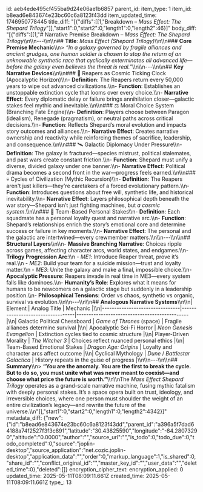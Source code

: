 id: aeb4ede495cf455ba9d24e06ae1b6857
parent_id: 
item_type: 1
item_id: b8ead6e843674e23bc60c6a8123f43dd
item_updated_time: 1746950778445
title_diff: "[{\"diffs\":[[1,\"Breakdown – *Mass Effect: The Shepard Trilogy*\"]],\"start1\":0,\"start2\":0,\"length1\":0,\"length2\":46}]"
body_diff: "[{\"diffs\":[[1,\"# Narrative Premise Breakdown – *Mass Effect: The Shepard Trilogy*\\\n\\\n---\\\n\\\n## **Title**: *Mass Effect (Shepard Trilogy)*\\\n\\\n### **Core Premise Mechanic**\\\n> *“In a galaxy governed by fragile alliances and ancient grudges, one human soldier is chosen to stop the return of an unknowable synthetic race that cyclically exterminates all advanced life—before the galaxy even believes the threat is real.”*\\\n\\\n---\\\n\\\n## **Key Narrative Devices**\\\n\\\n### 🧠 Reapers as Cosmic Ticking Clock (Apocalyptic Horizon)\\\n- **Definition**: The Reapers return every 50,000 years to wipe out advanced civilizations.\\\n- **Function**: Establishes an unstoppable extinction cycle that looms over every choice.\\\n- **Narrative Effect**: Every diplomatic delay or failure brings annihilation closer—galactic stakes feel mythic and inevitable.\\\n\\\n### ⚖️ Moral Choice System (Branching Fate Engine)\\\n- **Definition**: Players choose between Paragon (idealism), Renegade (pragmatism), or neutral paths across critical decisions.\\\n- **Function**: Reflects Shepard’s moral evolution and impacts story outcomes and alliances.\\\n- **Narrative Effect**: Creates narrative ownership and reactivity while reinforcing themes of sacrifice, leadership, and consequence.\\\n\\\n### 🛰️ Galactic Diplomacy Under Pressure\\\n- **Definition**: The galaxy is fractured—species mistrust, political stalemates, and past wars create constant friction.\\\n- **Function**: Shepard must unify a diverse, divided galaxy under one banner.\\\n- **Narrative Effect**: Political drama becomes a second front in the war—progress feels earned.\\\n\\\n### 💀 Cycles of Civilization (Mythic Recursion)\\\n- **Definition**: The Reapers aren't just killers—they're caretakers of a forced evolutionary pattern.\\\n- **Function**: Introduces questions about free will, synthetic life, and historical inevitability.\\\n- **Narrative Effect**: Layers philosophical depth beneath the war story—Shepard isn’t just fighting machines, but *a cosmic system*.\\\n\\\n### 👥 Team-Based Personal Stakes\\\n- **Definition**: Each squadmate has a personal loyalty quest and narrative arc.\\\n- **Function**: Shepard’s relationships enrich the story’s emotional core and determine success or failure in key moments.\\\n- **Narrative Effect**: The personal and the galactic are intertwined—every crewmember matters.\\\n\\\n---\\\n\\\n## **Structural Layers**\\\n\\\n- **Massive Branching Narrative**: Choices ripple across games, affecting character arcs, world states, and endgames.\\\n- **Trilogy Progression Arc**:\\\n  - *ME1*: Introduce Reaper threat, prove it’s real.\\\n  - *ME2*: Build your team for a suicide mission—trust and loyalty matter.\\\n  - *ME3*: Unite the galaxy and make a final, impossible choice.\\\n- **Apocalyptic Pressure**: Reapers invade in real time in ME3—every system falls like dominoes.\\\n- **Humanity’s Role**: Explores what it means for humans to be newcomers on a galactic stage but suddenly in a leadership position.\\\n- **Philosophical Tensions**: Order vs chaos, synthetic vs organic, survival vs evolution.\\\n\\\n---\\\n\\\n## **Analogous Narrative Systems**\\\n\\\n| Element                        | Analog Title                    | Mechanic                                     |\\\n|--------------------------------|----------------------------------|----------------------------------------------|\\\n| Galactic Political Chessboard  | *Game of Thrones* (space)        | Fragile alliances determine survival         |\\\n| Apocalyptic Sci-Fi Horror      | *Neon Genesis Evangelion*        | Extinction cycles tied to cosmic structure   |\\\n| Player-Driven Morality         | *The Witcher 3*                  | Choices reflect nuanced personal ethics      |\\\n| Team-Based Emotional Stakes    | *Dragon Age: Origins*            | Loyalty and character arcs affect outcome    |\\\n| Cyclical Mythology             | *Dune* / *Battlestar Galactica*  | History repeats in the guise of progress     |\\\n\\\n---\\\n\\\n## **Summary**\\\n> **“You are the anomaly. You are the first to break the cycle. But to do so, you must unite what was never meant to coexist—and choose what price the future is worth.”**\\\n\\\nThe *Mass Effect Shepard Trilogy* operates as a grand-scale narrative machine, fusing mythic fatalism with deeply personal stakes. It’s a space opera built on trust, ideology, and irreversible choices, where one person must shoulder the weight of an entire civilization’s legacy—and rewrite the future of the universe.\\\n\"]],\"start1\":0,\"start2\":0,\"length1\":0,\"length2\":4342}]"
metadata_diff: {"new":{"id":"b8ead6e843674e23bc60c6a8123f43dd","parent_id":"a396a5f7dad64188a74f2527f3f3c891","latitude":"30.43825590","longitude":"-84.28073290","altitude":"0.0000","author":"","source_url":"","is_todo":0,"todo_due":0,"todo_completed":0,"source":"joplin-desktop","source_application":"net.cozic.joplin-desktop","application_data":"","order":0,"markup_language":1,"is_shared":0,"share_id":"","conflict_original_id":"","master_key_id":"","user_data":"","deleted_time":0},"deleted":[]}
encryption_cipher_text: 
encryption_applied: 0
updated_time: 2025-05-11T08:09:11.661Z
created_time: 2025-05-11T08:09:11.661Z
type_: 13